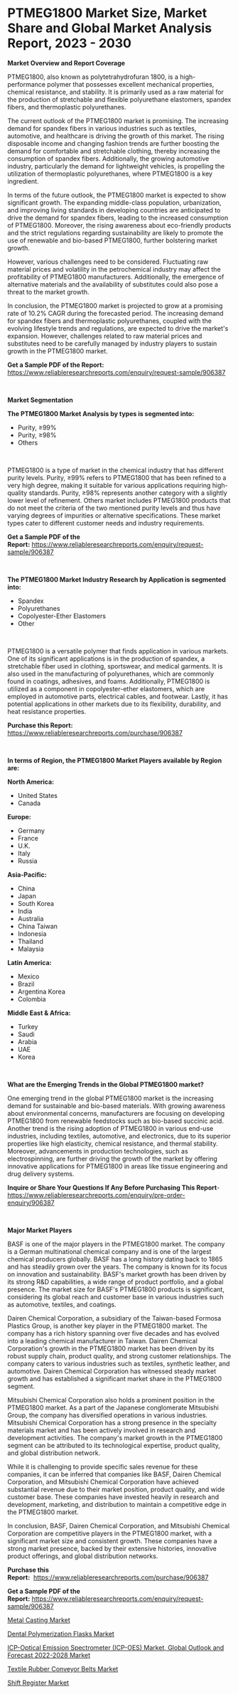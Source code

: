 <p><h1>PTMEG1800 Market Size, Market Share and Global Market Analysis Report, 2023 - 2030</h1></p><p><strong>Market Overview and Report Coverage</strong></p>
<p><p>PTMEG1800, also known as polytetrahydrofuran 1800, is a high-performance polymer that possesses excellent mechanical properties, chemical resistance, and stability. It is primarily used as a raw material for the production of stretchable and flexible polyurethane elastomers, spandex fibers, and thermoplastic polyurethanes.</p><p>The current outlook of the PTMEG1800 market is promising. The increasing demand for spandex fibers in various industries such as textiles, automotive, and healthcare is driving the growth of this market. The rising disposable income and changing fashion trends are further boosting the demand for comfortable and stretchable clothing, thereby increasing the consumption of spandex fibers. Additionally, the growing automotive industry, particularly the demand for lightweight vehicles, is propelling the utilization of thermoplastic polyurethanes, where PTMEG1800 is a key ingredient.</p><p>In terms of the future outlook, the PTMEG1800 market is expected to show significant growth. The expanding middle-class population, urbanization, and improving living standards in developing countries are anticipated to drive the demand for spandex fibers, leading to the increased consumption of PTMEG1800. Moreover, the rising awareness about eco-friendly products and the strict regulations regarding sustainability are likely to promote the use of renewable and bio-based PTMEG1800, further bolstering market growth.</p><p>However, various challenges need to be considered. Fluctuating raw material prices and volatility in the petrochemical industry may affect the profitability of PTMEG1800 manufacturers. Additionally, the emergence of alternative materials and the availability of substitutes could also pose a threat to the market growth.</p><p>In conclusion, the PTMEG1800 market is projected to grow at a promising rate of 10.2% CAGR during the forecasted period. The increasing demand for spandex fibers and thermoplastic polyurethanes, coupled with the evolving lifestyle trends and regulations, are expected to drive the market's expansion. However, challenges related to raw material prices and substitutes need to be carefully managed by industry players to sustain growth in the PTMEG1800 market.</p></p>
<p><strong>Get a Sample PDF of the Report:</strong> <a href="https://www.reliableresearchreports.com/enquiry/request-sample/906387">https://www.reliableresearchreports.com/enquiry/request-sample/906387</a></p>
<p>&nbsp;</p>
<p><strong>Market Segmentation</strong></p>
<p><strong>The PTMEG1800 Market Analysis by types is segmented into:</strong></p>
<p><ul><li>Purity, ≥99%</li><li>Purity, ≥98%</li><li>Others</li></ul></p>
<p>&nbsp;</p>
<p><p>PTMEG1800 is a type of market in the chemical industry that has different purity levels. Purity, ≥99% refers to PTMEG1800 that has been refined to a very high degree, making it suitable for various applications requiring high-quality standards. Purity, ≥98% represents another category with a slightly lower level of refinement. Others market includes PTMEG1800 products that do not meet the criteria of the two mentioned purity levels and thus have varying degrees of impurities or alternative specifications. These market types cater to different customer needs and industry requirements.</p></p>
<p><strong>Get a Sample PDF of the Report:</strong>&nbsp;<a href="https://www.reliableresearchreports.com/enquiry/request-sample/906387">https://www.reliableresearchreports.com/enquiry/request-sample/906387</a></p>
<p>&nbsp;</p>
<p><strong>The PTMEG1800 Market Industry Research by Application is segmented into:</strong></p>
<p><ul><li>Spandex</li><li>Polyurethanes</li><li>Copolyester-Ether Elastomers</li><li>Other</li></ul></p>
<p>&nbsp;</p>
<p><p>PTMEG1800 is a versatile polymer that finds application in various markets. One of its significant applications is in the production of spandex, a stretchable fiber used in clothing, sportswear, and medical garments. It is also used in the manufacturing of polyurethanes, which are commonly found in coatings, adhesives, and foams. Additionally, PTMEG1800 is utilized as a component in copolyester-ether elastomers, which are employed in automotive parts, electrical cables, and footwear. Lastly, it has potential applications in other markets due to its flexibility, durability, and heat resistance properties.</p></p>
<p><strong>Purchase this Report:</strong>&nbsp; <a href="https://www.reliableresearchreports.com/purchase/906387">https://www.reliableresearchreports.com/purchase/906387</a></p>
<p>&nbsp;</p>
<p><strong>In terms of Region, the PTMEG1800 Market Players available by Region are:</strong></p>
<p>
    <p> <strong> North America: </strong>
        <ul>
            <li>United States</li>
            <li>Canada</li>
        </ul>
        </p> 
    <p> <strong> Europe: </strong>
        <ul>
            <li>Germany</li>
            <li>France</li>
            <li>U.K.</li>
            <li>Italy</li>
            <li>Russia</li>
        </ul>
        </p> 
    <p> <strong> Asia-Pacific: </strong>
        <ul>
            <li>China</li>
            <li>Japan</li>
            <li>South Korea</li>
            <li>India</li>
            <li>Australia</li>
            <li>China Taiwan</li>
            <li>Indonesia</li>
            <li>Thailand</li>
            <li>Malaysia</li>
        </ul>
        </p> 
    <p> <strong> Latin America: </strong>
        <ul>
            <li>Mexico</li>
            <li>Brazil</li>
            <li>Argentina Korea</li>
            <li>Colombia</li>
        </ul>
        </p> 
    <p> <strong> Middle East & Africa: </strong>
        <ul>
            <li>Turkey</li>
            <li>Saudi</li>
            <li>Arabia</li>
            <li>UAE</li>
            <li>Korea</li>
        </ul>
    </p>
    </p>
<p>&nbsp;</p>
<p><strong>What are the Emerging Trends in the Global PTMEG1800 market?</strong></p>
<p><p>One emerging trend in the global PTMEG1800 market is the increasing demand for sustainable and bio-based materials. With growing awareness about environmental concerns, manufacturers are focusing on developing PTMEG1800 from renewable feedstocks such as bio-based succinic acid. Another trend is the rising adoption of PTMEG1800 in various end-use industries, including textiles, automotive, and electronics, due to its superior properties like high elasticity, chemical resistance, and thermal stability. Moreover, advancements in production technologies, such as electrospinning, are further driving the growth of the market by offering innovative applications for PTMEG1800 in areas like tissue engineering and drug delivery systems.</p></p>
<p><strong>Inquire or Share Your Questions If Any Before Purchasing This Report</strong>- <a href="https://www.reliableresearchreports.com/enquiry/pre-order-enquiry/906387">https://www.reliableresearchreports.com/enquiry/pre-order-enquiry/906387</a></p>
<p>&nbsp;</p>
<p><strong>Major Market Players</strong></p>
<p><p>BASF is one of the major players in the PTMEG1800 market. The company is a German multinational chemical company and is one of the largest chemical producers globally. BASF has a long history dating back to 1865 and has steadily grown over the years. The company is known for its focus on innovation and sustainability. BASF's market growth has been driven by its strong R&D capabilities, a wide range of product portfolio, and a global presence. The market size for BASF's PTMEG1800 products is significant, considering its global reach and customer base in various industries such as automotive, textiles, and coatings.</p><p>Dairen Chemical Corporation, a subsidiary of the Taiwan-based Formosa Plastics Group, is another key player in the PTMEG1800 market. The company has a rich history spanning over five decades and has evolved into a leading chemical manufacturer in Taiwan. Dairen Chemical Corporation's growth in the PTMEG1800 market has been driven by its robust supply chain, product quality, and strong customer relationships. The company caters to various industries such as textiles, synthetic leather, and automotive. Dairen Chemical Corporation has witnessed steady market growth and has established a significant market share in the PTMEG1800 segment.</p><p>Mitsubishi Chemical Corporation also holds a prominent position in the PTMEG1800 market. As a part of the Japanese conglomerate Mitsubishi Group, the company has diversified operations in various industries. Mitsubishi Chemical Corporation has a strong presence in the specialty materials market and has been actively involved in research and development activities. The company's market growth in the PTMEG1800 segment can be attributed to its technological expertise, product quality, and global distribution network.</p><p>While it is challenging to provide specific sales revenue for these companies, it can be inferred that companies like BASF, Dairen Chemical Corporation, and Mitsubishi Chemical Corporation have achieved substantial revenue due to their market position, product quality, and wide customer base. These companies have invested heavily in research and development, marketing, and distribution to maintain a competitive edge in the PTMEG1800 market.</p><p>In conclusion, BASF, Dairen Chemical Corporation, and Mitsubishi Chemical Corporation are competitive players in the PTMEG1800 market, with a significant market size and consistent growth. These companies have a strong market presence, backed by their extensive histories, innovative product offerings, and global distribution networks.</p></p>
<p><strong>Purchase this Report:</strong>&nbsp;&nbsp;<a href="https://www.reliableresearchreports.com/purchase/906387">https://www.reliableresearchreports.com/purchase/906387</a></p>
<p></p>
<p><strong>Get a Sample PDF of the Report:</strong>&nbsp;<a href="https://www.reliableresearchreports.com/enquiry/request-sample/906387">https://www.reliableresearchreports.com/enquiry/request-sample/906387</a></p>
<p><p><a href="https://www.linkedin.com/pulse/metal-casting-market-size-share-global-analysis-report-ze6ve/">Metal Casting Market</a></p><p><a href="https://medium.com/@mskylatoy/dental-polymerization-flasks-market-size-growth-forecast-2023-2030-037d3d5e8817">Dental Polymerization Flasks Market</a></p><p><a href="https://issuu.com/reportprime-2/docs/icp-optical-emission-spectrometer-icp-oes-market-g?fr=xKAE9_zU1NQ">ICP-Optical Emission Spectrometer (ICP-OES) Market, Global Outlook and Forecast 2022-2028 Market</a></p><p><a href="https://github.com/GroverBarry/Market-Research-Report-List-1/blob/main/textile-rubber-conveyor-belts-market.md">Textile Rubber Conveyor Belts Market</a></p><p><a href="https://www.reportprime.com/shift-register-r1712">Shift Register Market</a></p></p>